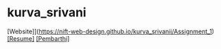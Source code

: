 # kurva_srivani
[Website]](https://nift-web-design.github.io/kurva_srivanii/Assignment_1)
[[Resume]](https://nift-web-design.github.io/kurva_srivanii/Assignment_2)
[[Pembarthi]](https://nift-web-design.github.io/kurva_srivanii/Assignment_3)
